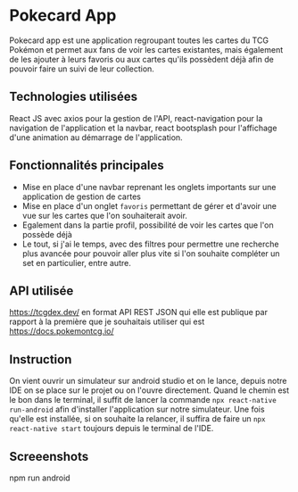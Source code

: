 # Pokecard App

Pokecard app est une application regroupant toutes les cartes du TCG Pokémon et permet aux fans de voir les cartes existantes, mais également de les ajouter à leurs favoris ou aux cartes qu'ils possèdent déjà afin de pouvoir faire un suivi de leur collection.

## Technologies utilisées
React JS avec axios pour la gestion de l'API, react-navigation pour la navigation de l'application et la navbar, react bootsplash pour l'affichage d'une animation au démarrage de l'application.

## Fonctionnalités principales
- Mise en place d'une navbar reprenant les onglets importants sur une application de gestion de cartes
- Mise en place d'un onglet `favoris` permettant de gérer et d'avoir une vue sur les cartes que l'on souhaiterait avoir.
- Egalement dans la partie profil, possibilité de voir les cartes que l'on possède déjà
- Le tout, si j'ai le temps, avec des filtres pour permettre une recherche plus avancée pour pouvoir aller plus vite si l'on souhaite compléter un set en particulier, entre autre.

## API utilisée
https://tcgdex.dev/ en format API REST JSON qui elle est publique par rapport à la première que je souhaitais utiliser qui est https://docs.pokemontcg.io/

## Instruction 

On vient ouvrir un simulateur sur android studio et on le lance, depuis notre IDE on se place sur le projet ou on l'ouvre directement. Quand le chemin est le bon dans le terminal, il suffit de lancer la commande `npx react-native run-android` afin d'installer l'application sur notre simulateur. Une fois qu'elle est installée, si on souhaite la relancer, il suffira de faire un `npx react-native start` toujours depuis le terminal de l'IDE.


## Screeenshots 
npm run android
